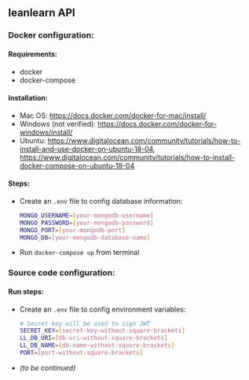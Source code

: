 
## leanlearn API
### Docker configuration:
#### Requirements:
- docker
- docker-compose
#### Installation:
- Mac OS: https://docs.docker.com/docker-for-mac/install/
- Windows (not verified): https://docs.docker.com/docker-for-windows/install/
- Ubuntu: https://www.digitalocean.com/community/tutorials/how-to-install-and-use-docker-on-ubuntu-18-04, https://www.digitalocean.com/community/tutorials/how-to-install-docker-compose-on-ubuntu-18-04
#### Steps:
- Create an `.env` file to config database information:
	```bash
	MONGO_USERNAME=[your-mongodb-username]
	MONGO_PASSWORD=[your-mongodb-password]
	MONGO_PORT=[your-mongodb-port]
	MONGO_DB=[your-mongodb-database-name]
	```
- Run `docker-compose up` from terminal
### Source code configuration:
#### Run steps:
- Create an `.env` file to config environment variables:
	```bash
	# Secret key will be used to sign JWT
	SECRET_KEY=[secret-key-without-square-brackets]
	LL_DB_URI=[db-uri-without-square-brackets]
	LL_DB_NAME=[db-name-without-square-brackets]
	PORT=[port-without-square-brackets]
	```
- *(to be continued)*